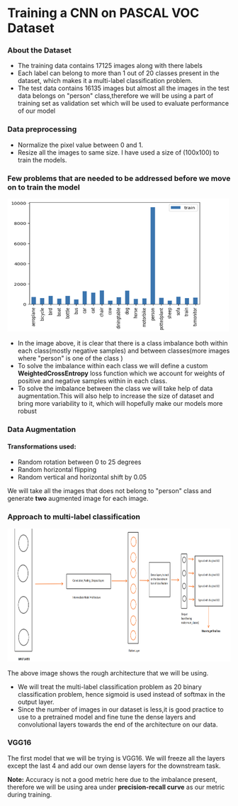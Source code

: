 <h1>Training a CNN on PASCAL VOC Dataset</h1>
<h3>About the Dataset</h3>
<ul>
  <li>The training data contains 17125 images along with there labels</li>
  <li>Each label can belong to more than 1 out of 20 classes present in the dataset, which makes it a multi-label classification problem.</li>
  <li>The test data contains 16135 images but almost all the images in the test data belongs on "person" class,therefore we will be using a part of training set as validation set which will be used to evaluate performance of our model</li>
</ul>
<h3>Data preprocessing</h3>
<ul>
  <li>Normalize the pixel value between 0 and 1.</li>
  <li>Resize all the images to same size. I have used a size of (100x100) to train the models.</li>
</ul>
<h3>Few problems that are needed to be addressed before we move on to train the model</h3>
<img width=500 height=300 src="https://github.com/Vinayak2104/22B4521_AIC/blob/main/Q1/train_dis_wo_aug.png">
<ul>
  <li>In the image above, it is clear that there is a class imbalance both within each class(mostly negative samples) and between classes(more images where "person" is one of the class )</li>
  <li>To solve the imbalance within each class we will define a custom <b>WeightedCrossEntropy</b> loss function which we account for weights of positive and negative samples within in each class.</li>
  <li>To solve the imbalance between the class we will take help of data augmentation.This will also help to increase the size of dataset and bring more variability to it, which will hopefully make our models more robust </li>
</ul>
<h3>Data Augmentation</h3>
<h4>Transformations used:</h4>
<ul>
  <li>Random rotation between 0 to 25 degrees</li>
  <li>Random horizontal flipping</li>
  <li>Random vertical and horizontal shift by 0.05</li>
</ul>
<p>We will take all the images that does not belong to "person" class and generate <b>two</b> augmented image for each image.</p>
<h3>Approach to multi-label classification</h3>
<img  width=1000 height=300 src="https://github.com/Vinayak2104/22B4521_AIC/blob/main/Q1/rough_model_arch.png">
<p>The above image shows the rough architecture that we will be using.</p>
<ul>
  <li>We will treat the multi-label classification problem as 20 binary classification problem, hence sigmoid is used instead of softmax in the output layer.</li>
  <li>Since the number of images in our dataset is less,it is good practice to use to a pretrained model and fine tune the dense layers and convolutional layers towards the end of the architecture on our data.</li>
</ul>
<h3>VGG16</h3>
<p>The first model that we will be trying is VGG16. We will freeze all the layers except the last 4 and add our own dense layers for the downstream task.</p>
<p><b>Note:</b> Accuracy is not a good metric here due to the imbalance present, therefore we will be using area under <b>precision-recall curve</b> as our metric during training.</p>



